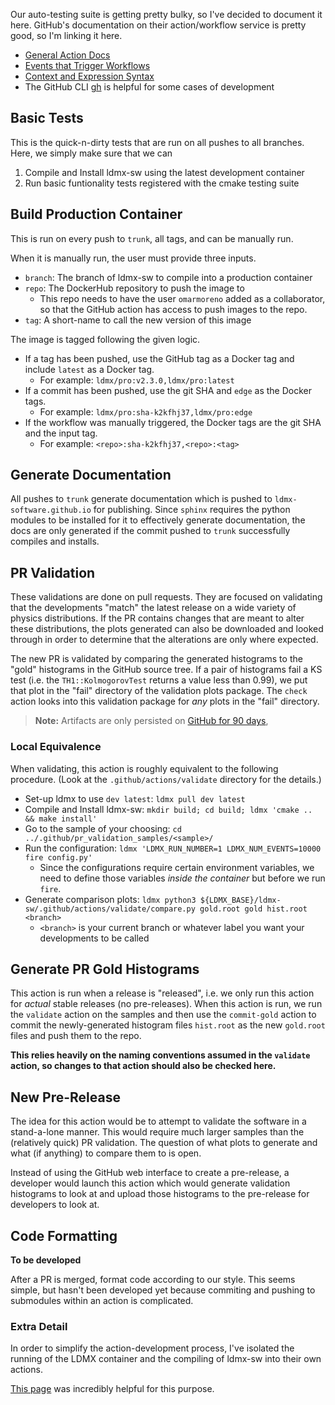 
Our auto-testing suite is getting pretty bulky, so I've decided to document it here.
GitHub's documentation on their action/workflow service is pretty good,
so I'm linking it here.

- [General Action Docs](https://docs.github.com/en/actions)
- [Events that Trigger Workflows](https://docs.github.com/en/actions/reference/events-that-trigger-workflows)
- [Context and Expression Syntax](https://docs.github.com/en/actions/reference/context-and-expression-syntax-for-github-actions)
- The GitHub CLI [gh](https://github.com/cli/cli/releases) is helpful for some cases of development

## Basic Tests

This is the quick-n-dirty tests that are run on all pushes to all branches.
Here, we simply make sure that we can

1. Compile and Install ldmx-sw using the latest development container
2. Run basic funtionality tests registered with the cmake testing suite

## Build Production Container

This is run on every push to `trunk`, all tags, and can be manually run.

When it is manually run, the user must provide three inputs.

- `branch`: The branch of ldmx-sw to compile into a production container
- `repo`: The DockerHub repository to push the image to
  - This repo needs to have the user `omarmoreno` added as a collaborator,
    so that the GitHub action has access to push images to the repo.
- `tag`: A short-name to call the new version of this image

The image is tagged following the given logic.

- If a tag has been pushed, use the GitHub tag as a Docker tag and include `latest` as a Docker tag.
  - For example: `ldmx/pro:v2.3.0,ldmx/pro:latest`
- If a commit has been pushed, use the git SHA and `edge` as the Docker tags.
  - For example: `ldmx/pro:sha-k2kfhj37,ldmx/pro:edge`
- If the workflow was manually triggered, the Docker tags are the git SHA and the input tag.
  - For example: `<repo>:sha-k2kfhj37,<repo>:<tag>`

## Generate Documentation

All pushes to `trunk` generate documentation which is pushed to `ldmx-software.github.io` for publishing.
Since `sphinx` requires the python modules to be installed for it to effectively generate documentation,
the docs are only generated if the commit pushed to `trunk` successfully compiles and installs.

## PR Validation

These validations are done on pull requests.
They are focused on validating that the developments "match" the latest release on a wide variety of physics distributions.
If the PR contains changes that are meant to alter these distributions, 
the plots generated can also be downloaded and looked through in order to determine that the alterations are only where expected.

The new PR is validated by comparing the generated histograms to the "gold" histograms in the GitHub source tree.
If a pair of histograms fail a KS test (i.e. the `TH1::KolmogorovTest` returns a value less than 0.99), we put that plot
in the "fail" directory of the validation plots package. The `check` action looks into this validation package for _any_
plots in the "fail" directory.

> **Note:** Artifacts are only persisted on 
> [GitHub for 90 days](https://docs.github.com/en/organizations/managing-organization-settings/configuring-the-retention-period-for-github-actions-artifacts-and-logs-in-your-organization),

### Local Equivalence

When validating, this action is roughly equivalent to the following procedure.
(Look at the `.github/actions/validate` directory for the details.)

- Set-up ldmx to use `dev latest`: `ldmx pull dev latest`
- Compile and Install ldmx-sw: `mkdir build; cd build; ldmx 'cmake .. && make install'`
- Go to the sample of your choosing: `cd ../.github/pr_validation_samples/<sample>/`
- Run the configuration: `ldmx 'LDMX_RUN_NUMBER=1 LDMX_NUM_EVENTS=10000 fire config.py'`
  - Since the configurations require certain environment variables, we need to define those variables _inside the container_ but before we run `fire`.
- Generate comparison plots: `ldmx python3 ${LDMX_BASE}/ldmx-sw/.github/actions/validate/compare.py gold.root gold hist.root <branch>`
  - `<branch>` is your current branch or whatever label you want your developments to be called

## Generate PR Gold Histograms

This action is run when a release is "released", i.e. we only run this action for _actual_ stable releases (no pre-releases).
When this action is run, we run the `validate` action on the samples 
and then use the `commit-gold` action to commit the newly-generated histogram files `hist.root` as the new `gold.root` files and push them to the repo.

**This relies heavily on the naming conventions assumed in the `validate` action, so changes to that action should also be checked here.**

## New Pre-Release

The idea for this action would be to attempt to validate the software in a stand-a-lone manner.
This would require much larger samples than the (relatively quick) PR validation.
The question of what plots to generate and what (if anything) to compare them to is open.

Instead of using the GitHub web interface to create a pre-release, a developer would launch this action 
which would generate validation histograms to look at and upload those histograms to the pre-release for developers to look at.

## Code Formatting

**To be developed**

After a PR is merged, format code according to our style.
This seems simple, but hasn't been developed yet because commiting and pushing to submodules within an action is complicated.

### Extra Detail

In order to simplify the action-development process,
I've isolated the running of the LDMX container and the
compiling of ldmx-sw into their own actions.

[This page](https://docs.github.com/en/actions/learn-github-actions/finding-and-customizing-actions#referencing-an-action-in-the-same-repository-where-a-workflow-file-uses-the-action)
was incredibly helpful for this purpose.

